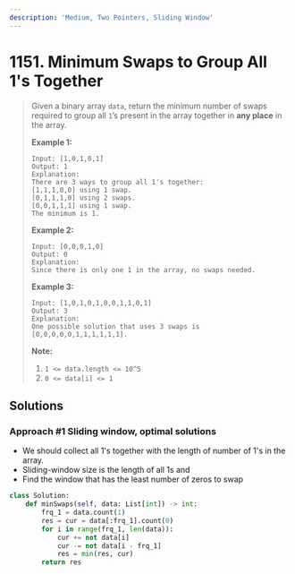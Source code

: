 ```yaml
---
description: 'Medium, Two Pointers, Sliding Window'
---
```


# 1151. Minimum Swaps to Group All 1's Together

> Given a binary array `data`, return the minimum number of swaps required to group all `1`’s present in the array together in **any place** in the array.
>
> **Example 1:**
>
> ```text
> Input: [1,0,1,0,1]
> Output: 1
> Explanation: 
> There are 3 ways to group all 1's together:
> [1,1,1,0,0] using 1 swap.
> [0,1,1,1,0] using 2 swaps.
> [0,0,1,1,1] using 1 swap.
> The minimum is 1.
> ```
>
> **Example 2:**
>
> ```text
> Input: [0,0,0,1,0]
> Output: 0
> Explanation: 
> Since there is only one 1 in the array, no swaps needed.
> ```
>
> **Example 3:**
>
> ```text
> Input: [1,0,1,0,1,0,0,1,1,0,1]
> Output: 3
> Explanation: 
> One possible solution that uses 3 swaps is [0,0,0,0,0,1,1,1,1,1,1].
> ```
>
> **Note:**
>
> 1. `1 <= data.length <= 10^5`
> 2. `0 <= data[i] <= 1`

## Solutions

### Approach \#1 Sliding window, optimal solutions

* We should collect all 1's together with the length of number of 1's in the array.
* Sliding-window size is the length of all 1s and
* Find the window that has the least number of zeros to swap

```python
class Solution:
    def minSwaps(self, data: List[int]) -> int:
        frq_1 = data.count(1)
        res = cur = data[:frq_1].count(0)
        for i in range(frq_1, len(data)):
            cur += not data[i]
            cur -= not data[i - frq_1]
            res = min(res, cur)
        return res
```

